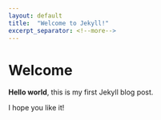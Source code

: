 ```yaml
---
layout: default
title:  "Welcome to Jekyll!"
excerpt_separator: <!--more-->
---
```


# Welcome

**Hello world**, this is my first Jekyll blog post.

I hope you like it!
